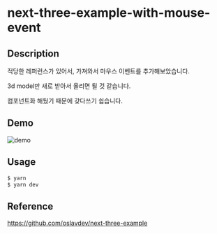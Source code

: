 # next-three-example-with-mouse-event

## Description

적당한 레퍼런스가 있어서, 가져와서 마우스 이벤트를 추가해보았습니다.

3d model만 새로 받아서 올리면 될 것 같습니다.

컴포넌트화 해뒀기 때문에 갖다쓰기 쉽습니다.

## Demo
![demo](https://user-images.githubusercontent.com/86578246/220742086-585e4c4b-2211-40cb-b29b-16ead70952c9.gif)

## Usage
```sh
$ yarn
$ yarn dev
```

## Reference
https://github.com/oslavdev/next-three-example
